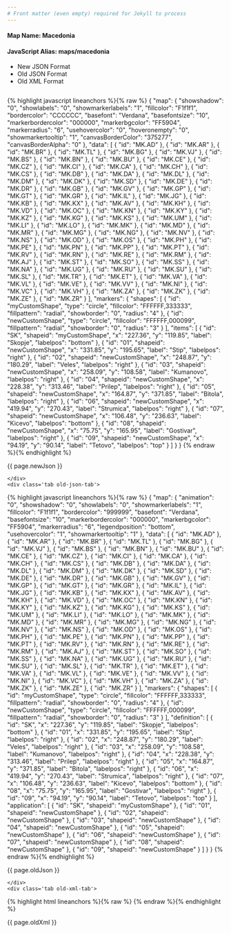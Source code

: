 ```yaml
---
# Front matter (even empty) required for Jekyll to process
---
```


#### Map Name: Macedonia

#### JavaScript Alias: maps/macedonia


<ul class='code-tabs'>
    <li class='active'>
        <a data-toggle='new-json'>New JSON Format</a>
    </li>
    <li>
        <a data-toggle='old-json'>Old JSON Format</a>
    </li>
    <li>
        <a data-toggle='old-xml'>Old XML Format</a>
    </li>
</ul>
<div class='tab-content'>
    <pre class='plain-code'></pre>
    <div class='tab new-json-tab active'>
{% highlight javascript lineanchors %}{% raw %}
{
    "map": {
        "showshadow": "0",
        "showlabels": "0",
        "showmarkerlabels": "1",
        "fillcolor": "F1f1f1",
        "bordercolor": "CCCCCC",
        "basefont": "Verdana",
        "basefontsize": "10",
        "markerbordercolor": "000000",
        "markerbgcolor": "FF5904",
        "markerradius": "6",
        "usehovercolor": "0",
        "hoveronempty": "0",
        "showmarkertooltip": "1",
        "canvasBorderColor": "375277",
        "canvasBorderAlpha": "0"
    },
    "data": [
        {
            "id": "MK.AD"
        },
        {
            "id": "MK.AR"
        },
        {
            "id": "MK.BR"
        },
        {
            "id": "MK.TL"
        },
        {
            "id": "MK.BG"
        },
        {
            "id": "MK.VJ"
        },
        {
            "id": "MK.BS"
        },
        {
            "id": "MK.BN"
        },
        {
            "id": "MK.BU"
        },
        {
            "id": "MK.CE"
        },
        {
            "id": "MK.CZ"
        },
        {
            "id": "MK.CI"
        },
        {
            "id": "MK.CA"
        },
        {
            "id": "MK.CH"
        },
        {
            "id": "MK.CS"
        },
        {
            "id": "MK.DB"
        },
        {
            "id": "MK.DA"
        },
        {
            "id": "MK.DL"
        },
        {
            "id": "MK.DM"
        },
        {
            "id": "MK.DK"
        },
        {
            "id": "MK.SD"
        },
        {
            "id": "MK.DE"
        },
        {
            "id": "MK.DR"
        },
        {
            "id": "MK.GB"
        },
        {
            "id": "MK.GV"
        },
        {
            "id": "MK.GP"
        },
        {
            "id": "MK.GT"
        },
        {
            "id": "MK.GR"
        },
        {
            "id": "MK.IL"
        },
        {
            "id": "MK.JG"
        },
        {
            "id": "MK.KB"
        },
        {
            "id": "MK.KX"
        },
        {
            "id": "MK.AV"
        },
        {
            "id": "MK.KH"
        },
        {
            "id": "MK.VD"
        },
        {
            "id": "MK.OC"
        },
        {
            "id": "MK.KN"
        },
        {
            "id": "MK.KY"
        },
        {
            "id": "MK.KZ"
        },
        {
            "id": "MK.KG"
        },
        {
            "id": "MK.KS"
        },
        {
            "id": "MK.UM"
        },
        {
            "id": "MK.LI"
        },
        {
            "id": "MK.LO"
        },
        {
            "id": "MK.MK"
        },
        {
            "id": "MK.MD"
        },
        {
            "id": "MK.MR"
        },
        {
            "id": "MK.MG"
        },
        {
            "id": "MK.NG"
        },
        {
            "id": "MK.NV"
        },
        {
            "id": "MK.NS"
        },
        {
            "id": "MK.OD"
        },
        {
            "id": "MK.OS"
        },
        {
            "id": "MK.PH"
        },
        {
            "id": "MK.PE"
        },
        {
            "id": "MK.PN"
        },
        {
            "id": "MK.PP"
        },
        {
            "id": "MK.PT"
        },
        {
            "id": "MK.RV"
        },
        {
            "id": "MK.RN"
        },
        {
            "id": "MK.RE"
        },
        {
            "id": "MK.RM"
        },
        {
            "id": "MK.AJ"
        },
        {
            "id": "MK.ST"
        },
        {
            "id": "MK.SO"
        },
        {
            "id": "MK.SS"
        },
        {
            "id": "MK.NA"
        },
        {
            "id": "MK.UG"
        },
        {
            "id": "MK.RU"
        },
        {
            "id": "MK.SU"
        },
        {
            "id": "MK.SL"
        },
        {
            "id": "MK.TR"
        },
        {
            "id": "MK.ET"
        },
        {
            "id": "MK.VA"
        },
        {
            "id": "MK.VL"
        },
        {
            "id": "MK.VE"
        },
        {
            "id": "MK.VV"
        },
        {
            "id": "MK.NI"
        },
        {
            "id": "MK.VC"
        },
        {
            "id": "MK.VH"
        },
        {
            "id": "MK.ZA"
        },
        {
            "id": "MK.ZK"
        },
        {
            "id": "MK.ZE"
        },
        {
            "id": "MK.ZR"
        }
    ],
    "markers": {
        "shapes": [
            {
                "id": "myCustomShape",
                "type": "circle",
                "fillcolor": "FFFFFF,333333",
                "fillpattern": "radial",
                "showborder": "0",
                "radius": "4"
            },
            {
                "id": "newCustomShape",
                "type": "circle",
                "fillcolor": "FFFFFF,000099",
                "fillpattern": "radial",
                "showborder": "0",
                "radius": "3"
            }
        ],
        "items": [
            {
                "id": "SK",
                "shapeid": "myCustomShape",
                "x": "227.36",
                "y": "119.85",
                "label": "Skopje",
                "labelpos": "bottom"
            },
            {
                "id": "01",
                "shapeid": "newCustomShape",
                "x": "331.85",
                "y": "195.65",
                "label": "Stip",
                "labelpos": "right"
            },
            {
                "id": "02",
                "shapeid": "newCustomShape",
                "x": "248.87",
                "y": "180.29",
                "label": "Veles",
                "labelpos": "right"
            },
            {
                "id": "03",
                "shapeid": "newCustomShape",
                "x": "258.09",
                "y": "108.58",
                "label": "Kumanovo",
                "labelpos": "right"
            },
            {
                "id": "04",
                "shapeid": "newCustomShape",
                "x": "228.38",
                "y": "313.46",
                "label": "Prilep",
                "labelpos": "right"
            },
            {
                "id": "05",
                "shapeid": "newCustomShape",
                "x": "164.87",
                "y": "371.85",
                "label": "Bitola",
                "labelpos": "right"
            },
            {
                "id": "06",
                "shapeid": "newCustomShape",
                "x": "419.94",
                "y": "270.43",
                "label": "Strumica",
                "labelpos": "right"
            },
            {
                "id": "07",
                "shapeid": "newCustomShape",
                "x": "106.48",
                "y": "236.63",
                "label": "Kicevo",
                "labelpos": "bottom"
            },
            {
                "id": "08",
                "shapeid": "newCustomShape",
                "x": "75.75",
                "y": "165.95",
                "label": "Gostivar",
                "labelpos": "right"
            },
            {
                "id": "09",
                "shapeid": "newCustomShape",
                "x": "94.19",
                "y": "90.14",
                "label": "Tetovo",
                "labelpos": "top"
            }
        ]
    }
}
{% endraw %}{% endhighlight %}


<p class='text-success'>{{ page.newJson }}</p>

    </div>
    <div class='tab old-json-tab'>
{% highlight javascript lineanchors %}{% raw %}
{
    "map": {
        "animation": "0",
        "showshadow": "0",
        "showlabels": "0",
        "showmarkerlabels": "1",
        "fillcolor": "F1f1f1",
        "bordercolor": "999999",
        "basefont": "Verdana",
        "basefontsize": "10",
        "markerbordercolor": "000000",
        "markerbgcolor": "FF5904",
        "markerradius": "6",
        "legendposition": "bottom",
        "usehovercolor": "1",
        "showmarkertooltip": "1"
    },
    "data": [
        {
            "id": "MK.AD"
        },
        {
            "id": "MK.AR"
        },
        {
            "id": "MK.BR"
        },
        {
            "id": "MK.TL"
        },
        {
            "id": "MK.BG"
        },
        {
            "id": "MK.VJ"
        },
        {
            "id": "MK.BS"
        },
        {
            "id": "MK.BN"
        },
        {
            "id": "MK.BU"
        },
        {
            "id": "MK.CE"
        },
        {
            "id": "MK.CZ"
        },
        {
            "id": "MK.CI"
        },
        {
            "id": "MK.CA"
        },
        {
            "id": "MK.CH"
        },
        {
            "id": "MK.CS"
        },
        {
            "id": "MK.DB"
        },
        {
            "id": "MK.DA"
        },
        {
            "id": "MK.DL"
        },
        {
            "id": "MK.DM"
        },
        {
            "id": "MK.DK"
        },
        {
            "id": "MK.SD"
        },
        {
            "id": "MK.DE"
        },
        {
            "id": "MK.DR"
        },
        {
            "id": "MK.GB"
        },
        {
            "id": "MK.GV"
        },
        {
            "id": "MK.GP"
        },
        {
            "id": "MK.GT"
        },
        {
            "id": "MK.GR"
        },
        {
            "id": "MK.IL"
        },
        {
            "id": "MK.JG"
        },
        {
            "id": "MK.KB"
        },
        {
            "id": "MK.KX"
        },
        {
            "id": "MK.AV"
        },
        {
            "id": "MK.KH"
        },
        {
            "id": "MK.VD"
        },
        {
            "id": "MK.OC"
        },
        {
            "id": "MK.KN"
        },
        {
            "id": "MK.KY"
        },
        {
            "id": "MK.KZ"
        },
        {
            "id": "MK.KG"
        },
        {
            "id": "MK.KS"
        },
        {
            "id": "MK.UM"
        },
        {
            "id": "MK.LI"
        },
        {
            "id": "MK.LO"
        },
        {
            "id": "MK.MK"
        },
        {
            "id": "MK.MD"
        },
        {
            "id": "MK.MR"
        },
        {
            "id": "MK.MG"
        },
        {
            "id": "MK.NG"
        },
        {
            "id": "MK.NV"
        },
        {
            "id": "MK.NS"
        },
        {
            "id": "MK.OD"
        },
        {
            "id": "MK.OS"
        },
        {
            "id": "MK.PH"
        },
        {
            "id": "MK.PE"
        },
        {
            "id": "MK.PN"
        },
        {
            "id": "MK.PP"
        },
        {
            "id": "MK.PT"
        },
        {
            "id": "MK.RV"
        },
        {
            "id": "MK.RN"
        },
        {
            "id": "MK.RE"
        },
        {
            "id": "MK.RM"
        },
        {
            "id": "MK.AJ"
        },
        {
            "id": "MK.ST"
        },
        {
            "id": "MK.SO"
        },
        {
            "id": "MK.SS"
        },
        {
            "id": "MK.NA"
        },
        {
            "id": "MK.UG"
        },
        {
            "id": "MK.RU"
        },
        {
            "id": "MK.SU"
        },
        {
            "id": "MK.SL"
        },
        {
            "id": "MK.TR"
        },
        {
            "id": "MK.ET"
        },
        {
            "id": "MK.VA"
        },
        {
            "id": "MK.VL"
        },
        {
            "id": "MK.VE"
        },
        {
            "id": "MK.VV"
        },
        {
            "id": "MK.NI"
        },
        {
            "id": "MK.VC"
        },
        {
            "id": "MK.VH"
        },
        {
            "id": "MK.ZA"
        },
        {
            "id": "MK.ZK"
        },
        {
            "id": "MK.ZE"
        },
        {
            "id": "MK.ZR"
        }
    ],
    "markers": {
        "shapes": [
            {
                "id": "myCustomShape",
                "type": "circle",
                "fillcolor": "FFFFFF,333333",
                "fillpattern": "radial",
                "showborder": "0",
                "radius": "4"
            },
            {
                "id": "newCustomShape",
                "type": "circle",
                "fillcolor": "FFFFFF,000099",
                "fillpattern": "radial",
                "showborder": "0",
                "radius": "3"
            }
        ],
        "definition": [
            {
                "id": "SK",
                "x": "227.36",
                "y": "119.85",
                "label": "Skopje",
                "labelpos": "bottom"
            },
            {
                "id": "01",
                "x": "331.85",
                "y": "195.65",
                "label": "Stip",
                "labelpos": "right"
            },
            {
                "id": "02",
                "x": "248.87",
                "y": "180.29",
                "label": "Veles",
                "labelpos": "right"
            },
            {
                "id": "03",
                "x": "258.09",
                "y": "108.58",
                "label": "Kumanovo",
                "labelpos": "right"
            },
            {
                "id": "04",
                "x": "228.38",
                "y": "313.46",
                "label": "Prilep",
                "labelpos": "right"
            },
            {
                "id": "05",
                "x": "164.87",
                "y": "371.85",
                "label": "Bitola",
                "labelpos": "right"
            },
            {
                "id": "06",
                "x": "419.94",
                "y": "270.43",
                "label": "Strumica",
                "labelpos": "right"
            },
            {
                "id": "07",
                "x": "106.48",
                "y": "236.63",
                "label": "Kicevo",
                "labelpos": "bottom"
            },
            {
                "id": "08",
                "x": "75.75",
                "y": "165.95",
                "label": "Gostivar",
                "labelpos": "right"
            },
            {
                "id": "09",
                "x": "94.19",
                "y": "90.14",
                "label": "Tetovo",
                "labelpos": "top"
            }
        ],
        "application": [
            {
                "id": "SK",
                "shapeid": "myCustomShape"
            },
            {
                "id": "01",
                "shapeid": "newCustomShape"
            },
            {
                "id": "02",
                "shapeid": "newCustomShape"
            },
            {
                "id": "03",
                "shapeid": "newCustomShape"
            },
            {
                "id": "04",
                "shapeid": "newCustomShape"
            },
            {
                "id": "05",
                "shapeid": "newCustomShape"
            },
            {
                "id": "06",
                "shapeid": "newCustomShape"
            },
            {
                "id": "07",
                "shapeid": "newCustomShape"
            },
            {
                "id": "08",
                "shapeid": "newCustomShape"
            },
            {
                "id": "09",
                "shapeid": "newCustomShape"
            }
        ]
    }
}
{% endraw %}{% endhighlight %}


<p class='text-success'>{{ page.oldJson }}</p>

    </div>
    <div class='tab old-xml-tab'>
{% highlight html lineanchors %}{% raw %}
<map animation='0' showShadow='0' showLabels='0' showMarkerLabels='1' fillColor='F1f1f1' borderColor='999999' baseFont='Verdana' baseFontSize='10' markerBorderColor='000000' markerBgColor='FF5904' markerRadius='6' legendPosition='bottom' useHoverColor='1' showMarkerToolTip='1'  >
	<data>
		<entity id='MK.AD'  />
		<entity id='MK.AR'  />
		<entity id='MK.BR'  />
		<entity id='MK.TL'  />
		<entity id='MK.BG'  />
		<entity id='MK.VJ'  />
		<entity id='MK.BS'  />
		<entity id='MK.BN'  />
		<entity id='MK.BU'  />
		<entity id='MK.CE'  />
		<entity id='MK.CZ'  />
		<entity id='MK.CI'  />
		<entity id='MK.CA'  />
		<entity id='MK.CH'  />
		<entity id='MK.CS'  />
		<entity id='MK.DB'  />
		<entity id='MK.DA'  />
		<entity id='MK.DL'  />
		<entity id='MK.DM'  />
		<entity id='MK.DK'  />
		<entity id='MK.SD'  />
		<entity id='MK.DE'  />
		<entity id='MK.DR'  />
		<entity id='MK.GB'  />
		<entity id='MK.GV'  />
		<entity id='MK.GP'  />
		<entity id='MK.GT'  />
		<entity id='MK.GR'  />
		<entity id='MK.IL'  />
		<entity id='MK.JG'  />
		<entity id='MK.KB'  />
		<entity id='MK.KX'  />
		<entity id='MK.AV'  />
		<entity id='MK.KH'  />
		<entity id='MK.VD'  />
		<entity id='MK.OC'  />
		<entity id='MK.KN'  />
		<entity id='MK.KY'  />
		<entity id='MK.KZ'  />
		<entity id='MK.KG'  />
		<entity id='MK.KS'  />
		<entity id='MK.UM'  />
		<entity id='MK.LI'  />
		<entity id='MK.LO'  />
		<entity id='MK.MK'  />
		<entity id='MK.MD'  />
		<entity id='MK.MR'  />
		<entity id='MK.MG'  />
		<entity id='MK.NG'  />
		<entity id='MK.NV'  />
		<entity id='MK.NS'  />
		<entity id='MK.OD'  />
		<entity id='MK.OS'  />
		<entity id='MK.PH'  />
		<entity id='MK.PE'  />
		<entity id='MK.PN'  />
		<entity id='MK.PP'  />
		<entity id='MK.PT'  />
		<entity id='MK.RV'  />
		<entity id='MK.RN'  />
		<entity id='MK.RE'  />
		<entity id='MK.RM'  />
		<entity id='MK.AJ'  />
		<entity id='MK.ST'  />
		<entity id='MK.SO'  />
		<entity id='MK.SS'  />
		<entity id='MK.NA'  />
		<entity id='MK.UG'  />
		<entity id='MK.RU'  />
		<entity id='MK.SU'  />
		<entity id='MK.SL'  />
		<entity id='MK.TR'  />
		<entity id='MK.ET'  />
		<entity id='MK.VA'  />
		<entity id='MK.VL'  />
		<entity id='MK.VE'  />
		<entity id='MK.VV'  />
		<entity id='MK.NI'  />
		<entity id='MK.VC'  />
		<entity id='MK.VH'  />
		<entity id='MK.ZA'  />
		<entity id='MK.ZK'  />
		<entity id='MK.ZE'  />
		<entity id='MK.ZR'  />
	</data>
	<markers>
	<shapes>
	     <shape id='myCustomShape' type='circle' fillcolor='FFFFFF,333333' fillPattern='radial' showBorder='0' radius='4'/>
		 <shape id='newCustomShape' type='circle' fillcolor='FFFFFF,000099' fillPattern='radial' showBorder='0' radius='3'/>
		 </shapes>
		<definition>
			<marker id='SK' x='227.36' y='119.85' label='Skopje' labelPos='bottom'  />
			<marker id='01' x='331.85' y='195.65' label='Stip' labelPos='right'  />
			<marker id='02' x='248.87' y='180.29' label='Veles' labelPos='right'  />
			<marker id='03' x='258.09' y='108.58' label='Kumanovo' labelPos='right'  />
			<marker id='04' x='228.38' y='313.46' label='Prilep' labelPos='right'  />
			<marker id='05' x='164.87' y='371.85' label='Bitola' labelPos='right'  />
			<marker id='06' x='419.94' y='270.43' label='Strumica' labelPos='right'  />
			<marker id='07' x='106.48' y='236.63' label='Kicevo' labelPos='bottom'  />
			<marker id='08' x='75.75' y='165.95' label='Gostivar' labelPos='right'  />
			<marker id='09' x='94.19' y='90.14' label='Tetovo' labelPos='top' />
			</definition>
		<application>
		    <marker id='SK' shapeId='myCustomShape'  />
			<marker id='01' shapeId='newCustomShape'  />
			<marker id='02' shapeId='newCustomShape'  />
			<marker id='03' shapeId='newCustomShape'  />
			<marker id='04' shapeId='newCustomShape'  />
			<marker id='05' shapeId='newCustomShape'  />
			<marker id='06' shapeId='newCustomShape'  />
			<marker id='07' shapeId='newCustomShape'  />
			<marker id='08' shapeId='newCustomShape'  />
			<marker id='09' shapeId='newCustomShape'  />
			</application>
	</markers>
</map>
{% endraw %}{% endhighlight %}

<p class='text-success'>{{ page.oldXml }}</p>

</div>
</div>
